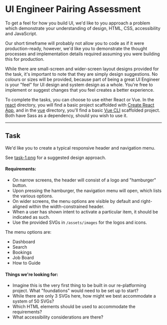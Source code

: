 # UI Engineer Pairing Assessment

To get a feel for how you build UI, we'd like to you approach a problem which demonstrate your understanding of design, HTML, CSS, accessibility and JavaScript.

Our short timeframe will probably not allow you to code as if it were production-ready, however, we'd like you to demonstrate the thought processes and implementation details required assuming you were building this for production.

While there are small-screen and wider-screen layout designs provided for the task, it's important to note that they are simply design suggestions. No colours or sizes will be provided, because part of being a great UI Engineer is your "feel" for UI design and system design as a whole. You're free to implement or suggest changes that you feel creates a better experience.

To complete the tasks, you can choose to use either React or Vue. In the [react](/react) directory, you will find a basic project scaffolded with [Create React App](https://facebook.github.io/create-react-app/), and in the [vue](/vue) directory, you'll find a basic [Vue CLI](https://cli.vuejs.org/) scaffolded project. Both have Sass as a dependency, should you wish to use it.

---

## Task

We'd like you to create a typical responsive header and navigation menu.

See [task-1.png](/designs/task-1.png) for a suggested design approach.

#### Requirements:

* On narrow screens, the header will consist of a logo and "hamburger" button.
* Upon pressing the hamburger, the navigation menu will open, which lists the various options.
* On wider screens, the menu options are visible by default and right-aligned within the width-constrained header.
* When a user has shown intent to activate a particular item, it should be indicated as such.
* Use the provided SVGs in `/assets/images` for the logos and icons.

The menu options are:

* Dashboard
* Search
* Bookings
* Job Board
* How to Guide

#### Things we're looking for:

* Imagine this is the very first thing to be built in our re-platforming project. What "foundations" would need to be set up to start?
* While there are only 3 SVGs here, how might we best accommodate a system of 50 SVGs?
* Which HTML elements should be used to accommodate the requirements?
* What accessibility considerations are there?
